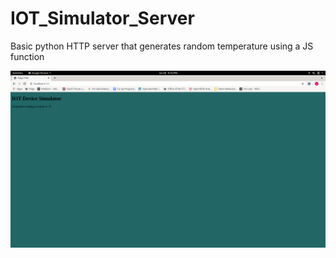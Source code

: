 # IOT_Simulator_Server

Basic python HTTP server that generates random temperature using a JS function 

![pic1](https://raw.githubusercontent.com/astoycos/IOT_Simulator_Server/master/docs/Screenshot%20from%202020-01-28%2018-31-26.png)


